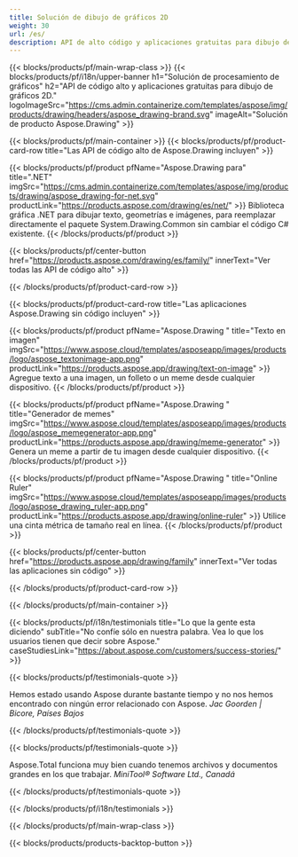 ```yaml
---
title: Solución de dibujo de gráficos 2D 
weight: 30
url: /es/
description: API de alto código y aplicaciones gratuitas para dibujo de gráficos 2D. Capacidad para dibujar texto, líneas, curvas y figuras, así como convertir imágenes a diferentes formatos.
---
```


{{< blocks/products/pf/main-wrap-class >}}
{{< blocks/products/pf/i18n/upper-banner h1="Solución de procesamiento de gráficos" h2="API de código alto y aplicaciones gratuitas para dibujo de gráficos 2D." logoImageSrc="https://cms.admin.containerize.com/templates/aspose/img/products/drawing/headers/aspose_drawing-brand.svg" imageAlt="Solución de producto Aspose.Drawing" >}}

{{< blocks/products/pf/main-container >}}
{{< blocks/products/pf/product-card-row title="Las API de código alto de Aspose.Drawing incluyen" >}}

{{< blocks/products/pf/product pfName="Aspose.Drawing para" title=".NET" imgSrc="https://cms.admin.containerize.com/templates/aspose/img/products/drawing/aspose_drawing-for-net.svg" productLink="https://products.aspose.com/drawing/es/net/" >}}
Biblioteca gráfica .NET para dibujar texto, geometrías e imágenes, para reemplazar directamente el paquete System.Drawing.Common sin cambiar el código C# existente.
{{< /blocks/products/pf/product >}}

{{< blocks/products/pf/center-button href="https://products.aspose.com/drawing/es/family/" innerText="Ver todas las API de código alto" >}}

{{< /blocks/products/pf/product-card-row >}}

{{< blocks/products/pf/product-card-row title="Las aplicaciones Aspose.Drawing sin código incluyen" >}}

{{< blocks/products/pf/product pfName="Aspose.Drawing " title="Texto en imagen" imgSrc="https://www.aspose.cloud/templates/asposeapp/images/products/logo/aspose_textonimage-app.png" productLink="https://products.aspose.app/drawing/text-on-image" >}}
Agregue texto a una imagen, un folleto o un meme desde cualquier dispositivo.
{{< /blocks/products/pf/product >}}

{{< blocks/products/pf/product pfName="Aspose.Drawing " title="Generador de memes" imgSrc="https://www.aspose.cloud/templates/asposeapp/images/products/logo/aspose_memegenerator-app.png" productLink="https://products.aspose.app/drawing/meme-generator" >}}
Genera un meme a partir de tu imagen desde cualquier dispositivo.
{{< /blocks/products/pf/product >}}

{{< blocks/products/pf/product pfName="Aspose.Drawing " title="Online Ruler" imgSrc="https://www.aspose.cloud/templates/asposeapp/images/products/logo/aspose_drawing_ruler-app.png" productLink="https://products.aspose.app/drawing/online-ruler" >}}
Utilice una cinta métrica de tamaño real en línea.
{{< /blocks/products/pf/product >}}

{{< blocks/products/pf/center-button href="https://products.aspose.app/drawing/family" innerText="Ver todas las aplicaciones sin código" >}}

{{< /blocks/products/pf/product-card-row >}}

{{< /blocks/products/pf/main-container >}}

{{< blocks/products/pf/i18n/testimonials title="Lo que la gente esta diciendo" subTitle="No confíe sólo en nuestra palabra. Vea lo que los usuarios tienen que decir sobre Aspose." caseStudiesLink="https://about.aspose.com/customers/success-stories/" >}}

{{< blocks/products/pf/testimonials-quote >}}
<p class="first">
 Hemos estado usando Aspose durante bastante tiempo y no nos hemos encontrado con ningún error relacionado con Aspose.
 <em>
  Jac Goorden | Bicore, Países Bajos
 </em>
</p>

{{< /blocks/products/pf/testimonials-quote >}}

{{< blocks/products/pf/testimonials-quote >}}
<p class="second">
 Aspose.Total funciona muy bien cuando tenemos archivos y documentos grandes en los que trabajar.
 <em>
  MiniTool® Software Ltd., Canadá
 </em>
</p>

{{< /blocks/products/pf/testimonials-quote >}}

{{< /blocks/products/pf/i18n/testimonials >}}

{{< /blocks/products/pf/main-wrap-class >}}

{{< blocks/products/products-backtop-button >}}
